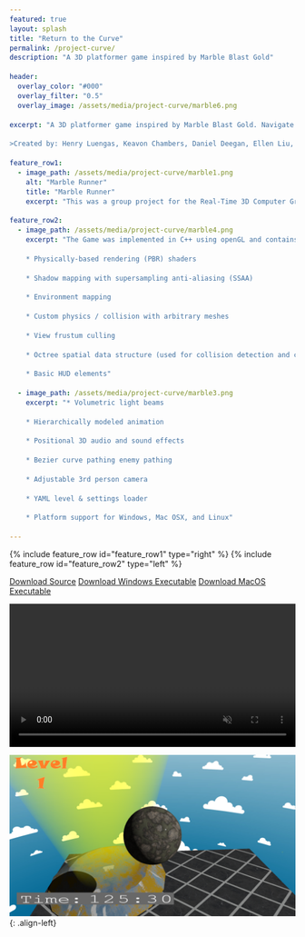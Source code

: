 ```yaml
---
featured: true
layout: splash
title: "Return to the Curve"
permalink: /project-curve/
description: "A 3D platformer game inspired by Marble Blast Gold"

header:
  overlay_color: "#000"
  overlay_filter: "0.5"
  overlay_image: /assets/media/project-curve/marble6.png

excerpt: "A 3D platformer game inspired by Marble Blast Gold. Navigate a marble through a series of enemies and obstacles to reach the goal at the end of each level in the shortest time possible!

>Created by: Henry Luengas, Keavon Chambers, Daniel Deegan, Ellen Liu, Connor Virostek"

feature_row1:
  - image_path: /assets/media/project-curve/marble1.png
    alt: "Marble Runner"
    title: "Marble Runner"
    excerpt: "This was a group project for the Real-Time 3D Computer Graphics Software course. In this class we came up with pitches for 3D games and then formed project groups around the most popular ideas. My pitch was Return to the Curve, a Marble Blast Gold clone where the protagaonost marbella has been transported to a strange flat world. Marbella must make it back to her nice curvy world by completeing the levels and avoiding evil cube-bots. Ultimately most of the plot was eventually lost in the rush to implement graphical features for the class, but in the end we ended up with a fun 3 level platformer."   
    
feature_row2:
  - image_path: /assets/media/project-curve/marble4.png
    excerpt: "The Game was implemented in C++ using openGL and contains the following features: 
    
    * Physically-based rendering (PBR) shaders

    * Shadow mapping with supersampling anti-aliasing (SSAA)
    
    * Environment mapping
    
    * Custom physics / collision with arbitrary meshes
    
    * View frustum culling
    
    * Octree spatial data structure (used for collision detection and culling)
    
    * Basic HUD elements"

  - image_path: /assets/media/project-curve/marble3.png
    excerpt: "* Volumetric light beams
    
    * Hierarchically modeled animation
    
    * Positional 3D audio and sound effects
    
    * Bezier curve pathing enemy pathing
    
    * Adjustable 3rd person camera
    
    * YAML level & settings loader
    
    * Platform support for Windows, Mac OSX, and Linux"    

---
```



{% include feature_row id="feature_row1" type="right" %}
{% include feature_row id="feature_row2" type="left" %}

<a href="https://github.com/HBot106/Project-Curve" class="btn btn--success btn--x-large">Download Source</a>
<a href="/assets/files/curve-builds/curve-windows.zip" class="btn btn--info btn--x-large">Download Windows Executable</a>
<a href="/assets/files/curve-builds/curve-macosx.zip" class="btn btn--info btn--x-large">Download MacOS Executable</a>

<video  style="display:block; width:100%; height:auto;" autoplay="true" muted="true" controls loop="loop">
    <source src="/assets/media/project-curve/Curve_Demonstration.webm"  type="video/webm"/>
</video>


![tie-dye](/assets/media/project-curve/marble2.png){: .align-left}